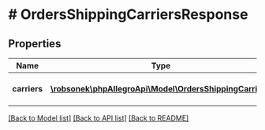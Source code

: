 # # OrdersShippingCarriersResponse

## Properties

Name | Type | Description | Notes
------------ | ------------- | ------------- | -------------
**carriers** | [**\robsonek\phpAllegroApi\Model\OrdersShippingCarrier[]**](OrdersShippingCarrier.md) | List of shipping carriers. | [optional]

[[Back to Model list]](../../README.md#models) [[Back to API list]](../../README.md#endpoints) [[Back to README]](../../README.md)
